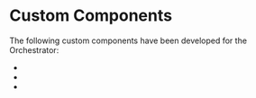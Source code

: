 # Custom Components

The following custom components have been developed for the Orchestrator:

- [](Matter-Interface.md)
- [](Websocket-Server.md)
- [](Thread-Interface.md)